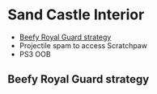 # Sand Castle Interior

- [Beefy Royal Guard strategy](#strats)
- Projectile spam to access Scratchpaw
- PS3 OOB

## <a name="strats"></a>Beefy Royal Guard strategy
